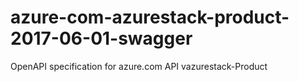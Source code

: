 # azure-com-azurestack-product-2017-06-01-swagger
OpenAPI specification for azure.com API vazurestack-Product
